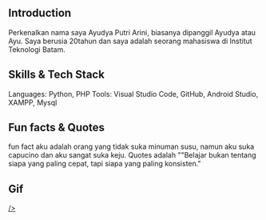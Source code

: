 ## Introduction
Perkenalkan nama saya Ayudya Putri Arini, biasanya dipanggil Ayudya atau Ayu. Saya berusia 20tahun dan saya adalah seorang mahasiswa di Institut Teknologi Batam.

## Skills & Tech Stack
Languages: Python, PHP 
Tools: Visual Studio Code, GitHub, Android Studio, XAMPP, Mysql

## Fun facts & Quotes
fun fact aku adalah orang yang tidak suka minuman susu, namun aku suka capucino dan aku sangat suka keju. 
Quotes adalah ""Belajar bukan tentang siapa yang paling cepat, tapi siapa yang paling konsisten."

## Gif
[/> ](https://www.google.com/url?sa=i&url=https%3A%2F%2Ftenor.com%2Fsk%2Fsearch%2Fstitch-good-morning-gifs&psig=AOvVaw3ieFbqOoHbEpssqZoKDknB&ust=1758392922309000&source=images&cd=vfe&opi=89978449&ved=0CBQQjRxqFwoTCMDMxNy65Y8DFQAAAAAdAAAAABAE)  


